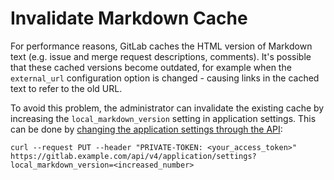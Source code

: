 # Invalidate Markdown Cache

For performance reasons, GitLab caches the HTML version of Markdown text
(e.g. issue and merge request descriptions, comments). It's possible
that these cached versions become outdated, for example
when the `external_url` configuration option is changed - causing links
in the cached text to refer to the old URL.

To avoid this problem, the administrator can invalidate the existing cache by
increasing the `local_markdown_version` setting in application settings.  This can
be done by [changing the application settings through
the API](../api/settings.md#change-application-settings):

```shell
curl --request PUT --header "PRIVATE-TOKEN: <your_access_token>" https://gitlab.example.com/api/v4/application/settings?local_markdown_version=<increased_number>
```
